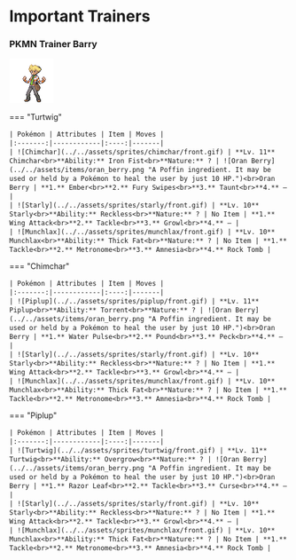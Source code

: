 # Important Trainers

### PKMN Trainer Barry

![PKMN Trainer Barry](../../assets/important_trainers/barry.png)

=== "Turtwig"

	| Pokémon | Attributes | Item | Moves |
	|:-------:|------------|:----:|-------|
	| ![Chimchar](../../assets/sprites/chimchar/front.gif) | **Lv. 11** Chimchar<br>**Ability:** Iron Fist<br>**Nature:** ? | ![Oran Berry](../../assets/items/oran_berry.png "A Poffin ingredient. It may be used or held by a Pokémon to heal the user by just 10 HP.")<br>Oran Berry | **1.** Ember<br>**2.** Fury Swipes<br>**3.** Taunt<br>**4.** — |
	| ![Starly](../../assets/sprites/starly/front.gif) | **Lv. 10** Starly<br>**Ability:** Reckless<br>**Nature:** ? | No Item | **1.** Wing Attack<br>**2.** Tackle<br>**3.** Growl<br>**4.** — |
	| ![Munchlax](../../assets/sprites/munchlax/front.gif) | **Lv. 10** Munchlax<br>**Ability:** Thick Fat<br>**Nature:** ? | No Item | **1.** Tackle<br>**2.** Metronome<br>**3.** Amnesia<br>**4.** Rock Tomb |
	
=== "Chimchar"

	| Pokémon | Attributes | Item | Moves |
	|:-------:|------------|:----:|-------|
	| ![Piplup](../../assets/sprites/piplup/front.gif) | **Lv. 11** Piplup<br>**Ability:** Torrent<br>**Nature:** ? | ![Oran Berry](../../assets/items/oran_berry.png "A Poffin ingredient. It may be used or held by a Pokémon to heal the user by just 10 HP.")<br>Oran Berry | **1.** Water Pulse<br>**2.** Pound<br>**3.** Peck<br>**4.** — |
	| ![Starly](../../assets/sprites/starly/front.gif) | **Lv. 10** Starly<br>**Ability:** Reckless<br>**Nature:** ? | No Item | **1.** Wing Attack<br>**2.** Tackle<br>**3.** Growl<br>**4.** — |
	| ![Munchlax](../../assets/sprites/munchlax/front.gif) | **Lv. 10** Munchlax<br>**Ability:** Thick Fat<br>**Nature:** ? | No Item | **1.** Tackle<br>**2.** Metronome<br>**3.** Amnesia<br>**4.** Rock Tomb |
	
=== "Piplup"

	| Pokémon | Attributes | Item | Moves |
	|:-------:|------------|:----:|-------|
	| ![Turtwig](../../assets/sprites/turtwig/front.gif) | **Lv. 11** Turtwig<br>**Ability:** Overgrow<br>**Nature:** ? | ![Oran Berry](../../assets/items/oran_berry.png "A Poffin ingredient. It may be used or held by a Pokémon to heal the user by just 10 HP.")<br>Oran Berry | **1.** Razor Leaf<br>**2.** Tackle<br>**3.** Curse<br>**4.** — |
	| ![Starly](../../assets/sprites/starly/front.gif) | **Lv. 10** Starly<br>**Ability:** Reckless<br>**Nature:** ? | No Item | **1.** Wing Attack<br>**2.** Tackle<br>**3.** Growl<br>**4.** — |
	| ![Munchlax](../../assets/sprites/munchlax/front.gif) | **Lv. 10** Munchlax<br>**Ability:** Thick Fat<br>**Nature:** ? | No Item | **1.** Tackle<br>**2.** Metronome<br>**3.** Amnesia<br>**4.** Rock Tomb |
	

